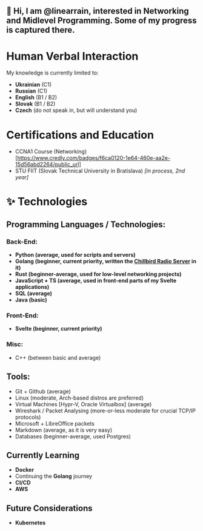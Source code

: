 ## 👋 Hi, I am @linearrain, interested in Networking and Midlevel Programming. Some of my progress is captured there.

# Human Verbal Interaction
My knowledge is currently limited to: 
- **Ukrainian** (C1)
- **Russian** (C1)
- **English** (B1 / B2)
- **Slovak** (B1 / B2)
- **Czech** (do not speak in, but will understand you)

# Certifications and Education

- CCNA1 Course (Networking) [https://www.credly.com/badges/f6ca0120-1e64-460e-aa2e-15d56abd2264/public_url]
- STU FIIT (Slovak Technical University in Bratislava) *\[in process, 2nd year\]*

# ✨ Technologies

## Programming Languages / Technologies:
### Back-End:
- **Python (average, used for scripts and servers)**
- **Golang (beginner, current priority, written the [Chillbird Radio Server](github.com/linearrain/chillbird-radio-server) in it)**
- **Rust (beginner-average, used for low-level networking projects)**
- **JavaScript + TS (average, used in front-end parts of my Svelte applications)**
- **SQL (average)**
- **Java (basic)**
### Front-End:
- **Svelte (beginner, current priority)**
### Misc:
- C++ (between basic and average)

## Tools:

- Git + Github (average)
- Linux (moderate, Arch-based distros are preferred)
- Virtual Machines [Hypr-V, Oracle Virtualbox] (average)
- Wireshark / Packet Analysing (more-or-less moderate for crucial TCP/IP protocols)
- Microsoft + LibreOffice packets
- Markdown (average, as it is very easy)
- Databases (beginner-average, used Postgres)

## Currently Learning

- **Docker**
- Continuing the **Golang** journey
- **CI/CD**
- **AWS**

## Future Considerations

- **Kubernetes**
<!---
linearrain/linearrain is a ✨ special ✨ repository because its `README.md` (this file) appears on your GitHub profile.
You can click the Preview link to take a look at your changes.
--->
